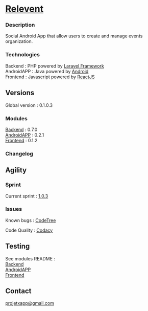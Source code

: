 [Relevent](https://herklos.github.io/Relevent)
============================
### Description
Social Android App that allow users to create and manage events organization. <br>

### Technologies
Backend : PHP powered by [Laravel Framework](https://laravel.com)<br>
AndroidAPP : Java powered by [Android](https://developer.android.com)<br>
Frontend : Javascript powered by [ReactJS](https://facebook.github.io/react/)<br>

Versions
------------
Global version : 0.1.0.3

### Modules
[Backend](https://github.com/Herklos/Relevent/tree/dev-backend/backend#relevent---backend----) : 0.7.0 <br>
[AndroidAPP](https://github.com/Herklos/Relevent/tree/dev-android/android#relevent---android-app--) : 0.2.1 <br>
[Frontend](https://github.com/Herklos/Relevent/tree/dev-frontend/frontend#relevent---frontend--) : 0.1.2 <br>

### Changelog

Agility
------------

### Sprint
Current sprint  : [1.0.3](https://zube.io/herklos/relevent/w/workspace-1/kanban)<br>


### Issues
Known bugs  : [CodeTree](https://codetree.com/projects/26fg/issues)<br>

Code Quality : [Codacy](https://www.codacy.com/app/paul.bouquet/ProjetX)<br>

Testing
------------
See modules README : <br>
[Backend](https://github.com/Herklos/Relevent/tree/dev-backend/backend#testing)<br>
[AndroidAPP](https://github.com/Herklos/Relevent/tree/dev-android/android#testing)<br>
[Frontend](https://github.com/Herklos/Relevent/tree/dev-frontend/frontend#testing)<br>

Contact
------------
projetxapp@gmail.com
